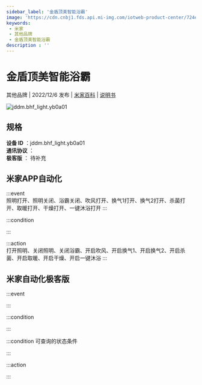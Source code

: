 ```yaml
---
sidebar_label: '金盾顶美智能浴霸'
image: 'https://cdn.cnbj1.fds.api.mi-img.com/iotweb-product-center/724ef2cb66fbacdd1008db3fd2612c78_1668242007772.png?GalaxyAccessKeyId=AKVGLQWBOVIRQ3XLEW&Expires=9223372036854775807&Signature=sBHvcXapny1WbMqA95AQLKcwQg8='
keywords: 
 - 米家
 - 其他品牌
 - 金盾顶美智能浴霸
description : ''
---
```

# 金盾顶美智能浴霸

其他品牌 | 2022/12/6 发布 | [米家百科](https://home.mi.com/webapp/content/baike/product/index.html?model=jddm.bhf_light.yb0a01) | [说明书](https://home.mi.com/views/introduction.html?model=jddm.bhf_light.yb0a01&region=cn)

![jddm.bhf_light.yb0a01](https://cdn.cnbj1.fds.api.mi-img.com/iotweb-product-center/724ef2cb66fbacdd1008db3fd2612c78_1668242007772.png?GalaxyAccessKeyId=AKVGLQWBOVIRQ3XLEW&Expires=9223372036854775807&Signature=sBHvcXapny1WbMqA95AQLKcwQg8=)

## 规格  
> 
**设备 ID** ：jddm.bhf_light.yb0a01  
**通讯协议** ：  
**极客版**  ： 待补充 


## 米家APP自动化  

:::event  
照明打开、照明关闭、浴霸关闭、吹风打开、换气1打开、换气2打开、杀菌打开、取暖打开、干燥打开、一键沐浴打开
:::

:::condition  

:::

:::action   
打开照明、关闭照明、关闭浴霸、开启吹风、开启换气1、开启换气2、开启杀菌、开启取暖、开启干燥、开启一键沐浴
:::

## 米家自动化极客版  

:::event  

:::

:::condition  

:::

:::condition 可查询的状态条件  

:::

:::action  

:::

        

